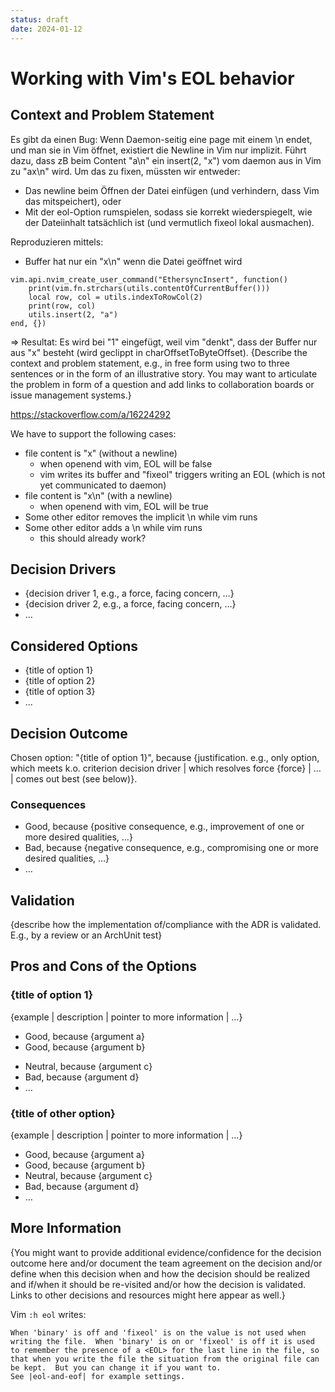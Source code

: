 ```yaml
---
status: draft
date: 2024-01-12
---
```

# Working with Vim's EOL behavior

## Context and Problem Statement

Es gibt da einen Bug: Wenn Daemon-seitig eine page mit einem \n endet, und man sie in Vim öffnet, existiert die Newline in Vim nur implizit. Führt dazu, dass zB beim Content "a\n" ein insert(2, "x") vom daemon aus in Vim zu "ax\n" wird.
Um das zu fixen, müssten wir entweder:
- Das newline beim Öffnen der Datei einfügen (und verhindern, dass Vim das mitspeichert), oder
- Mit der eol-Option rumspielen, sodass sie korrekt wiederspiegelt, wie der Dateiinhalt tatsächlich ist (und vermutlich fixeol lokal ausmachen).

Reproduzieren mittels:

-  Buffer hat nur ein "x\n" wenn die Datei geöffnet wird

```
vim.api.nvim_create_user_command("EthersyncInsert", function()
    print(vim.fn.strchars(utils.contentOfCurrentBuffer()))
    local row, col = utils.indexToRowCol(2)
    print(row, col)
    utils.insert(2, "a")
end, {})
```
=> Resultat: Es wird bei "1" eingefügt, weil vim "denkt", dass der Buffer nur aus "x" besteht (wird geclippt in charOffsetToByteOffset).
{Describe the context and problem statement, e.g., in free form using two to three sentences or in the form of an illustrative story.
 You may want to articulate the problem in form of a question and add links to collaboration boards or issue management systems.}

 https://stackoverflow.com/a/16224292


We have to support the following cases:
- file content is "x" (without a newline)
    - when openend with vim, EOL will be false
    - vim writes its buffer and "fixeol" triggers writing an EOL (which is not yet communicated to daemon)
- file content is "x\n" (with a newline)
    - when openend with vim, EOL will be true
- Some other editor removes the implicit \n while vim runs
- Some other editor adds a \n while vim runs
    - this should already work?

<!-- This is an optional element. Feel free to remove. -->
## Decision Drivers

* {decision driver 1, e.g., a force, facing concern, …}
* {decision driver 2, e.g., a force, facing concern, …}
* … <!-- numbers of drivers can vary -->

## Considered Options

* {title of option 1}
* {title of option 2}
* {title of option 3}
* … <!-- numbers of options can vary -->

## Decision Outcome

Chosen option: "{title of option 1}", because
{justification. e.g., only option, which meets k.o. criterion decision driver | which resolves force {force} | … | comes out best (see below)}.

<!-- This is an optional element. Feel free to remove. -->
### Consequences

* Good, because {positive consequence, e.g., improvement of one or more desired qualities, …}
* Bad, because {negative consequence, e.g., compromising one or more desired qualities, …}
* … <!-- numbers of consequences can vary -->

<!-- This is an optional element. Feel free to remove. -->
## Validation

{describe how the implementation of/compliance with the ADR is validated. E.g., by a review or an ArchUnit test}

<!-- This is an optional element. Feel free to remove. -->
## Pros and Cons of the Options

### {title of option 1}

<!-- This is an optional element. Feel free to remove. -->
{example | description | pointer to more information | …}

* Good, because {argument a}
* Good, because {argument b}
<!-- use "neutral" if the given argument weights neither for good nor bad -->
* Neutral, because {argument c}
* Bad, because {argument d}
* … <!-- numbers of pros and cons can vary -->

### {title of other option}

{example | description | pointer to more information | …}

* Good, because {argument a}
* Good, because {argument b}
* Neutral, because {argument c}
* Bad, because {argument d}
* …

<!-- This is an optional element. Feel free to remove. -->
## More Information

{You might want to provide additional evidence/confidence for the decision outcome here and/or
 document the team agreement on the decision and/or
 define when this decision when and how the decision should be realized and if/when it should be re-visited and/or
 how the decision is validated.
 Links to other decisions and resources might here appear as well.}


Vim `:h eol` writes:

	When 'binary' is off and 'fixeol' is on the value is not used when
	writing the file.  When 'binary' is on or 'fixeol' is off it is used
	to remember the presence of a <EOL> for the last line in the file, so
	that when you write the file the situation from the original file can
	be kept.  But you can change it if you want to.
	See |eol-and-eof| for example settings.
